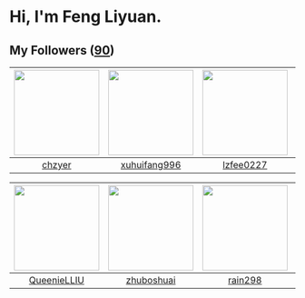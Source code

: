 # Hi, I'm Feng Liyuan.

## My Followers ([90](https://github.com/SunRunAway?tab=followers))

| <img src="https://avatars.githubusercontent.com/u/1464115?v=4" width="150" height="150" /> | <img src="https://avatars.githubusercontent.com/u/50138288?v=4" width="150" height="150" /> | <img src="https://avatars.githubusercontent.com/u/1984045?v=4" width="150" height="150" /> | <img src="https://avatars.githubusercontent.com/u/250445?v=4" width="150" height="150" /> |
| :----------------------------------------------------------------------------------------: | :-----------------------------------------------------------------------------------------: | :----------------------------------------------------------------------------------------: | :---------------------------------------------------------------------------------------: |
|                             [chzyer](https://github.com/chzyer)                            |                       [xuhuifang996](https://github.com/xuhuifang996)                       |                          [lzfee0227](https://github.com/lzfee0227)                         |                           [batermj](https://github.com/batermj)                           |

| <img src="https://avatars.githubusercontent.com/u/37468107?v=4" width="150" height="150" /> | <img src="https://avatars.githubusercontent.com/u/10694566?v=4" width="150" height="150" /> | <img src="https://avatars.githubusercontent.com/u/20725525?v=4" width="150" height="150" /> | <img src="https://avatars.githubusercontent.com/u/731266?v=4" width="150" height="150" /> |
| :-----------------------------------------------------------------------------------------: | :-----------------------------------------------------------------------------------------: | :-----------------------------------------------------------------------------------------: | :---------------------------------------------------------------------------------------: |
|                        [QueenieLLIU](https://github.com/QueenieLLIU)                        |                         [zhuboshuai](https://github.com/zhuboshuai)                         |                            [rain298](https://github.com/rain298)                            |                            [piglei](https://github.com/piglei)                            |